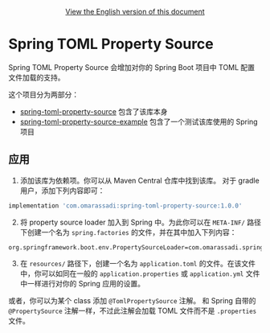 <p style="text-align: center;">
  <a href="README.md">View the English version of this document</a>
</p>

# Spring TOML Property Source

Spring TOML Property Source 会增加对你的 Spring Boot 项目中 TOML 配置文件加载的支持。

这个项目分为两部分：

* [spring-toml-property-source](spring-toml-property-source) 包含了该库本身
* [spring-toml-property-source-example](spring-toml-property-source-example) 包含了一个测试该库使用的 Spring 项目

## 应用

1. 添加该库为依赖项。你可以从 Maven Central 仓库中找到该库。
对于 gradle 用户，添加下列内容即可：

```gradle
implementation 'com.omarassadi:spring-toml-property-source:1.0.0'
```

2. 将 property source loader 加入到 Spring 中。为此你可以在 `META-INF/` 路径下创建一个名为 `spring.factories` 的文件，并在其中加入下列内容：

```properties
org.springframework.boot.env.PropertySourceLoader=com.omarassadi.spring.tomlpropertysource.TomlPropertySourceLoader
```

3. 在 `resources/` 路径下，创建一个名为 `application.toml` 的文件。在该文件中，你可以如同在一般的 `application.properties` 或 `application.yml` 文件中一样进行对你的 Spring 应用的设置。


或者，你可以为某个 class 添加 `@TomlPropertySource` 注解。
和 Spring 自带的 `@PropertySource` 注解一样，不过此注解会加载 TOML 文件而不是 `.properties` 文件。

